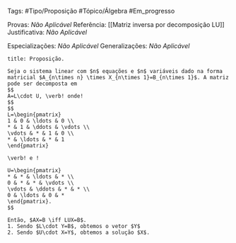 Tags: #Tipo/Proposição #Tópico/Álgebra #Em_progresso

Provas: _Não Aplicável_
Referência: [[Matriz inversa por decomposição LU]]
Justificativa: _Não Aplicável_

Especializações: _Não Aplicável_
Generalizações: _Não Aplicável_

```ad-question
title: Proposição.

Seja o sistema linear com $n$ equações e $n$ variáveis dado na forma matricial $A_{n\times n} \times X_{n\times 1}=B_{n\times 1}$. A matriz pode ser decomposta em
$$
A=L\cdot U, \verb! onde!
$$
$$
L=\begin{pmatrix} 
1 & 0 & \ldots & 0 \\
* & 1 & \ddots & \vdots \\
\vdots & * & 1 & 0 \\
* & \ldots & * & 1
\end{pmatrix}

\verb! e !

U=\begin{pmatrix} 
* & * & \ldots & * \\
0 & * & * & \vdots \\
\vdots & \ddots & * & * \\
0 & \ldots & 0 & *
\end{pmatrix}.
$$

Então, $AX=B \iff LUX=B$.
1. Sendo $L\cdot Y=B$, obtemos o vetor $Y$
2. Sendo $U\cdot X=Y$, obtemos a solução $X$.
```
